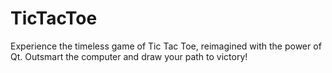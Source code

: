 # TicTacToe
Experience the timeless game of Tic Tac Toe, reimagined with the power of Qt. Outsmart the computer and draw your path to victory!
